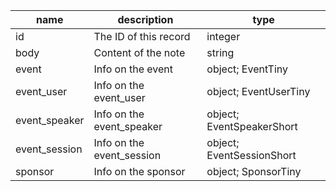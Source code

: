 | name          | description               | type                      |
|---------------|---------------------------|---------------------------|
| id            | The ID of this record     | integer                   |
| body          | Content of the note       | string                    |
| event         | Info on the event         | object; EventTiny         |
| event_user    | Info on the event_user    | object; EventUserTiny     |
| event_speaker | Info on the event_speaker | object; EventSpeakerShort |
| event_session | Info on the event_session | object; EventSessionShort |
| sponsor       | Info on the sponsor       | object; SponsorTiny       |